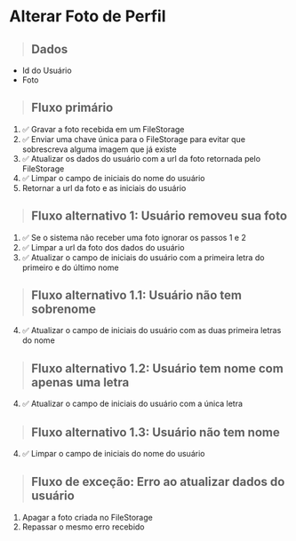 # Alterar Foto de Perfil

> ## Dados

* Id do Usuário
* Foto

> ## Fluxo primário

1. ✅ Gravar a foto recebida em um FileStorage
2. ✅ Enviar uma chave única para o FileStorage para evitar que sobrescreva alguma imagem que já existe
3. ✅ Atualizar os dados do usuário com a url da foto retornada pelo FileStorage
4. ✅ Limpar o campo de iniciais do nome do usuário
5. Retornar a url da foto e as iniciais do usuário

> ## Fluxo alternativo 1: Usuário removeu sua foto

1. ✅ Se o sistema não receber uma foto ignorar os passos 1 e 2
3. ✅ Limpar a url da foto dos dados do usuário
4. ✅ Atualizar o campo de iniciais do usuário com a primeira letra do primeiro e do último nome

> ## Fluxo alternativo 1.1: Usuário não tem sobrenome

4. ✅ Atualizar o campo de iniciais do usuário com as duas primeira letras do nome

> ## Fluxo alternativo 1.2: Usuário tem nome com apenas uma letra

4. ✅ Atualizar o campo de iniciais do usuário com a única letra

> ## Fluxo alternativo 1.3: Usuário não tem nome

4. ✅ Limpar o campo de iniciais do nome do usuário

> ## Fluxo de exceção: Erro ao atualizar dados do usuário

1. Apagar a foto criada no FileStorage
2. Repassar o mesmo erro recebido
